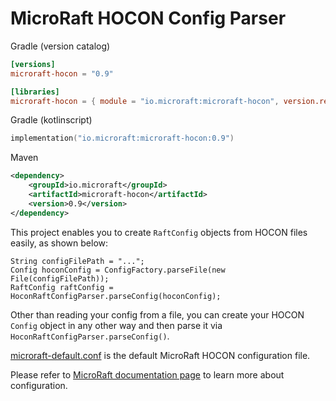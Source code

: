 # MicroRaft HOCON Config Parser

Gradle (version catalog)

```toml
[versions]
microraft-hocon = "0.9"

[libraries]
microraft-hocon = { module = "io.microraft:microraft-hocon", version.ref = "microraft-hocon" }
```

Gradle (kotlinscript)

```kotlin
implementation("io.microraft:microraft-hocon:0.9")
```

Maven

```xml
<dependency>
    <groupId>io.microraft</groupId>
    <artifactId>microraft-hocon</artifactId>
    <version>0.9</version>
</dependency>
```

This project enables you to create `RaftConfig` objects from HOCON files
easily, as shown below:

```
String configFilePath = "...";
Config hoconConfig = ConfigFactory.parseFile(new File(configFilePath));
RaftConfig raftConfig = HoconRaftConfigParser.parseConfig(hoconConfig);
``` 

Other than reading your config from a file, you can create your HOCON `Config`
object in any other way and then parse it via
`HoconRaftConfigParser.parseConfig()`.

[microraft-default.conf](https://github.com/MicroRaft/MicroRaft/blob/master/microraft-hocon/microraft-default.conf)
is the default MicroRaft HOCON configuration file.

Please refer to
[MicroRaft documentation page](https://microraft.io/docs/configuration/)
to learn more about configuration. 
